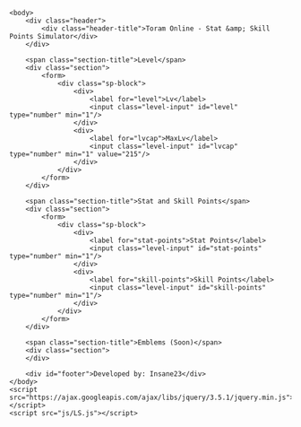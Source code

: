 <!DOCTYPE html>
<html>
    <head>
        <title>Stat & Skill Points Simulator</title>
        <meta name="viewport" content="width=device-width, initial-scale=1.0, maximum-scale=1.0, user-scalable=0" />
        <link rel="stylesheet" href="css/LS.css" />
    </head>

    <body>
        <div class="header">
            <div class="header-title">Toram Online - Stat &amp; Skill Points Simulator</div>
        </div>
        
        <span class="section-title">Level</span>
        <div class="section">
            <form>
                <div class="sp-block">
                    <div>
                        <label for="level">Lv</label>
                        <input class="level-input" id="level" type="number" min="1"/>
                    </div>
                    <div>
                        <label for="lvcap">MaxLv</label>
                        <input class="level-input" id="lvcap" type="number" min="1" value="215"/>
                    </div>
                </div>
            </form>
        </div>

        <span class="section-title">Stat and Skill Points</span>
        <div class="section">
            <form>
                <div class="sp-block">
                    <div>
                        <label for="stat-points">Stat Points</label>
                        <input class="level-input" id="stat-points" type="number" min="1"/>
                    </div>
                    <div>
                        <label for="skill-points">Skill Points</label>
                        <input class="level-input" id="skill-points" type="number" min="1"/>
                    </div>
                </div>
            </form>
        </div>

        <span class="section-title">Emblems (Soon)</span>
        <div class="section">
        </div>

        <div id="footer">Developed by: Insane23</div>
    </body>
    <script src="https://ajax.googleapis.com/ajax/libs/jquery/3.5.1/jquery.min.js"></script>
    <script src="js/LS.js"></script>
</html>
